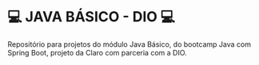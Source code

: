 # 💻 JAVA BÁSICO - DIO 💻
Repositório para projetos do módulo Java Básico, do bootcamp Java com Spring Boot, projeto da Claro com parceria com a DIO.
